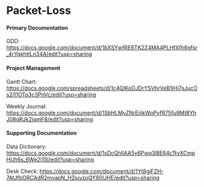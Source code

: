  # Packet-Loss

#### Primary Documentation
 
 GDD: https://docs.google.com/document/d/1bXSYwfRE6TK2Z4MA4PLHfXfh6gfsr_4rYgkhttLn34A/edit?usp=sharing
 

#### Project Management
 
 Gantt Chart: https://docs.google.com/spreadsheets/d/1c4QlKoDJDrYSVhrVeB1lHi7sJucOs2i11OTp3c3PnVc/edit?usp=sharing
 
 Weekly Journal: https://docs.google.com/document/d/1SbHLMvZNrEiiikWoPyfR75fu9Mt8YhJ08qRJk2jqmF8/edit?usp=sharing
 

#### Supporting Documentation
 
 Data Dictionary: https://docs.google.com/document/d/1sDcQhIlAA5y6Pwq3l8E64cTtvXCmpHUh6s_6We2i1SI/edit?usp=sharing
 
 Desk Check: https://docs.google.com/document/d/1Yt8giFZH-7AtJfbORCAdR2mvapN_H2iuyzoQY80IJHE/edit?usp=sharing
